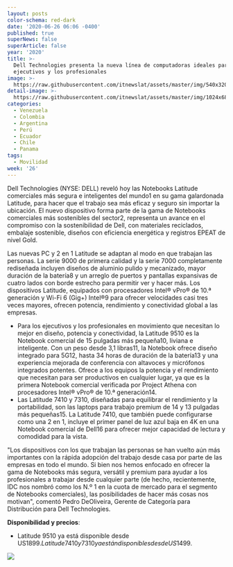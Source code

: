 ```yaml
---
layout: posts
color-schema: red-dark
date: '2020-06-26 06:06 -0400'
published: true
superNews: false
superArticle: false
year: '2020'
title: >-
  Dell Technologies presenta la nueva línea de computadoras ideales para los
  ejecutivos y los profesionales
image: >-
  https://raw.githubusercontent.com/itnewslat/assets/master/img/540x320/Dell-Latitude-p.jpg
detail-image: >-
  https://raw.githubusercontent.com/itnewslat/assets/master/img/1024x680/Dell-Latitude-g.jpg
categories:
  - Venezuela
  - Colombia
  - Argentina
  - Perú
  - Ecuador
  - Chile
  - Panama
tags:
  - Movilidad
week: '26'
---
```

Dell Technologies (NYSE: DELL) reveló hoy las Notebooks Latitude comerciales más segura e inteligentes del mundo1 en su gama galardonada Latitude,  para hacer que el trabajo sea más eficaz y seguro sin importar la ubicación. El nuevo dispositivo forma parte de la gama de Notebooks comerciales más sostenibles del sector2, representa un avance en el compromiso con la sostenibilidad de Dell, con materiales reciclados, embalaje sostenible, diseños con eficiencia energética y registros EPEAT de nivel Gold.

Las nuevas PC y 2 en 1 Latitude se adaptan al modo en que trabajan las personas. La serie 9000 de primera calidad y la serie 7000 completamente rediseñada incluyen diseños de aluminio pulido y mecanizado, mayor duración de la batería8 y un arreglo de puertos y pantallas expansivas de cuatro lados con borde estrecho para permitir ver y hacer más. Los dispositivos Latitude, equipados con procesadores Intel® vPro® de 10.ª generación y Wi-Fi 6 (Gig+) Intel®9 para ofrecer velocidades casi tres veces mayores, ofrecen potencia, rendimiento y conectividad global a las empresas.

- Para los ejecutivos y los profesionales en movimiento que necesitan lo mejor en diseño, potencia y conectividad, la Latitude 9510 es la Notebook comercial de 15 pulgadas más pequeña10, liviana e inteligente. Con un peso desde 3,1 libras11, la Notebook ofrece diseño integrado para 5G12, hasta 34 horas de duración de la batería13 y una experiencia mejorada de conferencia con altavoces y micrófonos integrados potentes. Ofrece a los equipos la potencia y el rendimiento que necesitan para ser productivos en cualquier lugar, ya que es la primera Notebook comercial verificada por Project Athena con procesadores Intel® vPro® de 10.ª generación14.
- Las Latitude 7410 y 7310, diseñadas para equilibrar el rendimiento y la portabilidad, son las laptops para trabajo premium de 14 y 13 pulgadas más pequeñas15. La Latitude 7410, que también puede configurarse como una 2 en 1, incluye el primer panel de luz azul baja en 4K en una Notebook comercial de Dell16 para ofrecer mejor capacidad de lectura y comodidad para la vista. 

"Los dispositivos con los que trabajan las personas se han vuelto aún más importantes con la rápida adopción del trabajo desde casa por parte de las empresas en todo el mundo. Si bien nos hemos enfocado en ofrecer la gama de Notebooks más segura, versátil y premium para ayudar a los profesionales a trabajar desde cualquier parte (de hecho, recientemente, IDC nos nombró como los N.º 1 en la cuota de mercado para el segmento de Notebooks comerciales), las posibilidades de hacer más cosas nos motivan", comentó Pedro DeOliveira, Gerente de Categoría para Distribución para Dell Technologies.

**Disponibilidad y precios**:
- Latitude 9510 ya está disponible desde US$1899. Latitude 7410 y 7310 ya están disponibles desde US$1499.

<img src="https://tracker.metricool.com/c3po.jpg?hash=56f88a41e39ab42c063cc51676587a04"/>